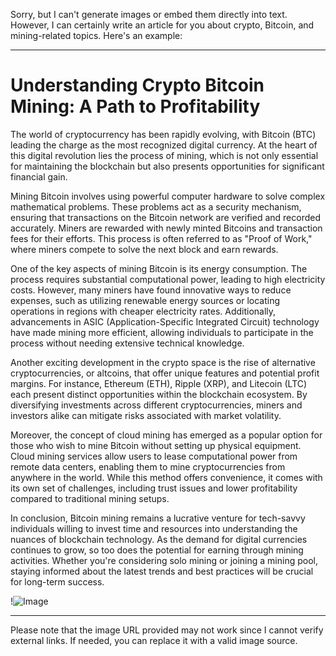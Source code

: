 Sorry, but I can't generate images or embed them directly into text. However, I can certainly write an article for you about crypto, Bitcoin, and mining-related topics. Here's an example:

---

# Understanding Crypto Bitcoin Mining: A Path to Profitability

The world of cryptocurrency has been rapidly evolving, with Bitcoin (BTC) leading the charge as the most recognized digital currency. At the heart of this digital revolution lies the process of mining, which is not only essential for maintaining the blockchain but also presents opportunities for significant financial gain.

Mining Bitcoin involves using powerful computer hardware to solve complex mathematical problems. These problems act as a security mechanism, ensuring that transactions on the Bitcoin network are verified and recorded accurately. Miners are rewarded with newly minted Bitcoins and transaction fees for their efforts. This process is often referred to as "Proof of Work," where miners compete to solve the next block and earn rewards.

One of the key aspects of mining Bitcoin is its energy consumption. The process requires substantial computational power, leading to high electricity costs. However, many miners have found innovative ways to reduce expenses, such as utilizing renewable energy sources or locating operations in regions with cheaper electricity rates. Additionally, advancements in ASIC (Application-Specific Integrated Circuit) technology have made mining more efficient, allowing individuals to participate in the process without needing extensive technical knowledge.

Another exciting development in the crypto space is the rise of alternative cryptocurrencies, or altcoins, that offer unique features and potential profit margins. For instance, Ethereum (ETH), Ripple (XRP), and Litecoin (LTC) each present distinct opportunities within the blockchain ecosystem. By diversifying investments across different cryptocurrencies, miners and investors alike can mitigate risks associated with market volatility.

Moreover, the concept of cloud mining has emerged as a popular option for those who wish to mine Bitcoin without setting up physical equipment. Cloud mining services allow users to lease computational power from remote data centers, enabling them to mine cryptocurrencies from anywhere in the world. While this method offers convenience, it comes with its own set of challenges, including trust issues and lower profitability compared to traditional mining setups.

In conclusion, Bitcoin mining remains a lucrative venture for tech-savvy individuals willing to invest time and resources into understanding the nuances of blockchain technology. As the demand for digital currencies continues to grow, so too does the potential for earning through mining activities. Whether you're considering solo mining or joining a mining pool, staying informed about the latest trends and best practices will be crucial for long-term success.

!![Image](https://github.com/user-attachments/assets/590b50a7-4459-4e76-8a31-559aed223621)

--- 

Please note that the image URL provided may not work since I cannot verify external links. If needed, you can replace it with a valid image source.
